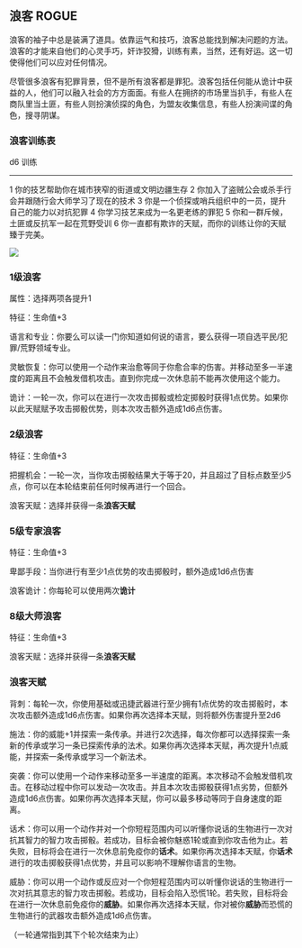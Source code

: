 ## 浪客 ROGUE

浪客的袖子中总是装满了道具。依靠运气和技巧，浪客总能找到解决问题的方法。浪客的才能来自他们的心灵手巧，奸诈狡猾，训练有素，当然，还有好运。这一切使得他们可以应对任何情况。

尽管很多浪客有犯罪背景，但不是所有浪客都是罪犯。浪客包括任何能从诡计中获益的人，他们可以融入社会的方方面面。有些人在拥挤的市场里当扒手，有些人在商队里当土匪，有些人则扮演侦探的角色，为盟友收集信息，有些人扮演间谍的角色，搜寻阴谋。

### 浪客训练表

  d6   训练
  ---- ----------------------------------------------------------
  1    你的技艺帮助你在城市狭窄的街道或文明边疆生存
  2    你加入了盗贼公会或杀手行会并跟随行会大师学习了现在的技术
  3    你是一个侦探或哨兵组织中的一员，提升自己的能力以对抗犯罪
  4    你学习技艺来成为一名更老练的罪犯
  5    你和一群斥候，土匪或反抗军一起在荒野受训
  6    你一直都有欺诈的天赋，而你的训练让你的天赋臻于完美。

![](https://sdlpic.oss-cn-beijing.aliyuncs.com/pic/rouge.jpg)

### 1级浪客

属性：选择两项各提升1

特征：生命值+3

语言和专业：你要么可以读一门你知道如何说的语言，要么获得一项自选平民/犯罪/荒野领域专业。

灵敏恢复：你可以使用一个动作来治愈等同于你愈合率的伤害。并移动至多一半速度的距离且不会触发借机攻击。直到你完成一次休息前不能再次使用这个能力。

诡计：一轮一次，你可以在进行一次攻击掷骰或检定掷骰时获得1点优势。如果你以此天赋赋予攻击掷骰优势，则本次攻击额外造成1d6点伤害。

### 2级浪客

特征：生命值+3

把握机会：一轮一次，当你攻击掷骰结果大于等于20，并且超过了目标点数至少5点，你可以在本轮结束前任何时候再进行一个回合。

浪客天赋：选择并获得一条**浪客天赋**

### 5级专家浪客

特征：生命值+3

卑鄙手段：当你进行有至少1点优势的攻击掷骰时，额外造成1d6点伤害

浪客诡计：你每轮可以使用两次**诡计**

### 8级大师浪客

特征：生命值+3

浪客天赋：选择并获得一条**浪客天赋**

### 浪客天赋

背刺：每轮一次，你使用基础或迅捷武器进行至少拥有1点优势的攻击掷骰时，本次攻击额外造成1d6点伤害。如果你再次选择本天赋，则将额外伤害提升至2d6

施法：你的威能+1并探索一条传承。并进行2次选择，每次你都可以选择探索一条新的传承或学习一条已探索传承的法术。如果你再次选择本天赋，再次提升1点威能，并探索一条传承或学习一个新法术。

突袭：你可以使用一个动作来移动至多一半速度的距离。本次移动不会触发借机攻击。在移动过程中你可以发动一次攻击。并且本次攻击掷骰获得1点劣势，但额外造成1d6点伤害。如果你再次选择本天赋，你可以最多移动等同于自身速度的距离。

话术：你可以用一个动作并对一个你短程范围内可以听懂你说话的生物进行一次对抗其智力的智力攻击掷骰。若成功，目标会被你魅惑1轮或直到你攻击他为止。若失败，目标将会在进行一次休息前免疫你的**话术**。如果你再次选择本天赋，你**话术**进行的攻击掷骰获得1点优势，并且可以影响不理解你语言的生物。

威胁：你可以用一个动作或反应对一个你短程范围内可以听懂你说话的生物进行一次对抗其意志的智力攻击掷骰。若成功，目标会陷入恐慌1轮。若失败，目标将会在进行一次休息前免疫你的**威胁**。如果你再次选择本天赋，你对被你**威胁**而恐慌的生物进行的武器攻击额外造成1d6点伤害。

（一轮通常指到其下个轮次结束为止）
